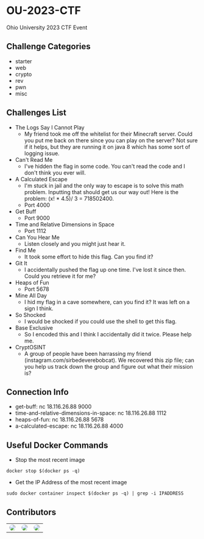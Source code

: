 # OU-2023-CTF
Ohio University 2023 CTF Event

## Challenge Categories
- starter
- web
- crypto
- rev
- pwn
- misc

## Challenges List
- The Logs Say I Cannot Play
  - My friend took me off the whitelist for their Minecraft server. Could you put me back on there since you can play on the server? Not sure if it helps, but they are running it on java 8 which has some sort of logging issue.
- Can't Read Me
  - I've hidden the flag in some code. You can't read the code and I don't think you ever will.
- A Calculated Escape
  - I'm stuck in jail and the only way to escape is to solve this math problem. Inputting that should get us our way out! Here is the problem: (x! * 4.5)/ 3 = 718502400.
  - Port 4000
- Get Buff
  - Port 9000
- Time and Relative Dimensions in Space
  - Port 1112
- Can You Hear Me
  - Listen closely and you might just hear it.
- Find Me
  - It took some effort to hide this flag. Can you find it?
- Git It
  - I accidentally pushed the flag up one time. I've lost it since then. Could you retrieve it for me?
- Heaps of Fun
  - Port 5678
- Mine All Day
  - I hid my flag in a cave somewhere, can you find it? It was left on a sign I think.
- So Shocked
  - I would be shocked if you could use the shell to get this flag.
- Base Exclusive
  - So I encoded this and I think I accidentally did it twice. Please help me.
- CryptOSINT
  - A group of people have been harrassing my friend (instagram.com/sirbedeverebobcat). We recovered this zip file; can you help us track down the group and figure out what their mission is?

## Connection Info
- get-buff: nc 18.116.26.88 9000
- time-and-relative-dimensions-in-space: nc 18.116.26.88 1112
- heaps-of-fun: nc 18.116.26.88 5678
- a-calculated-escape: nc 18.116.26.88 4000

## Useful Docker Commands
- Stop the most recent image
```
docker stop $(docker ps -q)
```
- Get the IP Address of the most recent image
```
sudo docker container inspect $(docker ps -q) | grep -i IPADDRESS
```

## Contributors

<table>
  <tr>
    <td valign="top"><a href="https://github.com/Justin-Garey"><img style="border-radius: 50%" src="https://github.com/Justin-Garey.png?size=75"/></a></td>
    <td valign="top"><a href="https://github.com/awisticky"><img style="border-radius: 50%" src="https://github.com/awisticky.png?size=75"/></a></td>
    <td valign="top"><a href="https://github.com/osalyer02"><img style="border-radius: 50%" src="https://github.com/osalyer02.png?size=75"/></a></td>
  </tr>
</table>